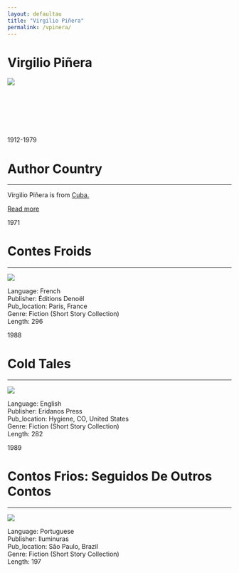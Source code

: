 ```yaml
---
layout: defaultau
title: "Virgilio Piñera"
permalink: /vpinera/
---
```

<!-- partial:index.partial.html -->
<div class="content">
     <h1>Virgilio Piñera</h1>
    <div class="quote">
        <div><img src="https://encrypted-tbn3.gstatic.com/images?q=tbn:ANd9GcR149bKETriM0LWgw60v0trW8QNIOgGnHg2Qn8vQafZRznks6EO" class="logo"></div>
    </div>
    <div class="timeline">
        <div style="padding-bottom:100px;"></div>
        <div class="block">
             <div class="date right"><p class="right"> 1912-1979 </p></div>
            <div class="dot"></div>
            <div class="left first">
            <div class="author_country">
                <h1>Author Country</h1><hr>
          <div class="aclocation">  <p>Virgilio Piñera is from <a href="{{ site.baseurl }}/14">Cuba.</a></p></div>
              <div class="acreadmore">  <a href="https://en.wikipedia.org/wiki/Virgilio_Pi%C3%B1era" target="_blank">Read more</a></div>
            </div>
            </div>
         <div class="block">
            <div class="date left"><p class="left">1971</p></div>
            <div class="dot"></div>
            <div class="right">
                <h1>Contes Froids</h1><hr>
                <p><img src="https://m.media-amazon.com/images/I/51dxTcnOcBL._SX301_BO1,204,203,200_.jpg"></p>
                <p>
                Language: French<br/>
                Publisher: Éditions Denoël<br/>
                Pub_location: Paris, France<br/>
                Genre: Fiction (Short Story Collection)<br/>
                Length: 296<br/>                   </p>
            </div>
        </div>
       <div class="block">
            <div class="date left"><p class="left">1988</p></div>
            <div class="dot"></div>
            <div class="right">
                <h1>Cold Tales</h1><hr>
                <p><img src="https://m.media-amazon.com/images/I/41YGN5R0J1L._SX281_BO1,204,203,200_.jpg"></p>
                <p>
                Language: English<br/>
                Publisher: Eridanos Press<br/>
                Pub_location: Hygiene, CO, United States<br/>
                Genre: Fiction (Short Story Collection)<br/>
                Length: 282<br/>                   </p>
            </div>
        </div>
       <div class="block">
            <div class="date left"><p class="left">1989</p></div>
            <div class="dot"></div>
            <div class="right">
                <h1>Contos Frios: Seguidos De Outros Contos</h1><hr>
                <p><img src="https://m.media-amazon.com/images/I/41jPHvVaQYL._SX331_BO1,204,203,200_.jpg"></p>
                <p>
                Language: Portuguese<br/>
                Publisher: Iluminuras<br/>
                Pub_location: São Paulo, Brazil<br/>
                Genre: Fiction (Short Story Collection)<br/>
                Length: 197<br/>                   </p>
            </div>
        </div>
